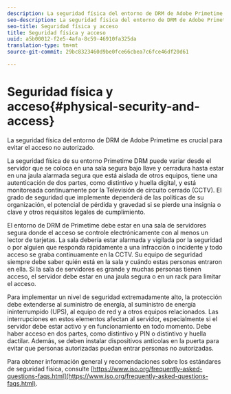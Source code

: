 ```yaml
---
description: La seguridad física del entorno de DRM de Adobe Primetime es crucial para evitar el acceso no autorizado.
seo-description: La seguridad física del entorno de DRM de Adobe Primetime es crucial para evitar el acceso no autorizado.
seo-title: Seguridad física y acceso
title: Seguridad física y acceso
uuid: a5b00012-f2e5-4afa-8c59-46910fa325da
translation-type: tm+mt
source-git-commit: 29bc8323460d9be0fce66cbea7c6fce46df20d61

---
```



# Seguridad física y acceso{#physical-security-and-access}

La seguridad física del entorno de DRM de Adobe Primetime es crucial para evitar el acceso no autorizado.

La seguridad física de su entorno Primetime DRM puede variar desde el servidor que se coloca en una sala segura bajo llave y cerradura hasta estar en una jaula alarmada segura que está aislada de otros equipos, tiene una autenticación de dos partes, como distintivo y huella digital, y está monitoreada continuamente por la Televisión de circuito cerrado (CCTV). El grado de seguridad que implemente dependerá de las políticas de su organización, el potencial de pérdida y gravedad si se pierde una insignia o clave y otros requisitos legales de cumplimiento.

El entorno de DRM de Primetime debe estar en una sala de servidores segura donde el acceso se controle electrónicamente con al menos un lector de tarjetas. La sala debería estar alarmada y vigilada por la seguridad o por alguien que responda rápidamente a una infracción o incidente y todo acceso se graba continuamente en la CCTV. Su equipo de seguridad siempre debe saber quién está en la sala y cuándo estas personas entraron en ella. Si la sala de servidores es grande y muchas personas tienen acceso, el servidor debe estar en una jaula segura o en un rack para limitar el acceso.

Para implementar un nivel de seguridad extremadamente alto, la protección debe extenderse al suministro de energía, al suministro de energía ininterrumpido (UPS), al equipo de red y a otros equipos relacionados. Las interrupciones en estos elementos afectan al servidor, especialmente si el servidor debe estar activo y en funcionamiento en todo momento. Debe haber acceso en dos partes, como distintivo y PIN o distintivo y huella dactilar. Además, se deben instalar dispositivos anticolas en la puerta para evitar que personas autorizadas puedan entrar personas no autorizadas.

Para obtener información general y recomendaciones sobre los estándares de seguridad física, consulte [https://www.iso.org/frequently-asked-questions-faqs.html](https://www.iso.org/frequently-asked-questions-faqs.html).
